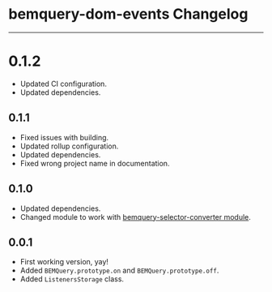 # bemquery-dom-events Changelog

---

# 0.1.2

* Updated CI configuration.
* Updated dependencies.

## 0.1.1

* Fixed issues with building.
* Updated rollup configuration.
* Updated dependencies.
* Fixed wrong project name in documentation.

## 0.1.0

* Updated dependencies.
* Changed module to work with [bemquery-selector-converter module](https://github.com/BEMQuery/bemquery-selector-converter).

## 0.0.1

* First working version, yay!
* Added `BEMQuery.prototype.on` and `BEMQuery.prototype.off`.
* Added `ListenersStorage` class.
